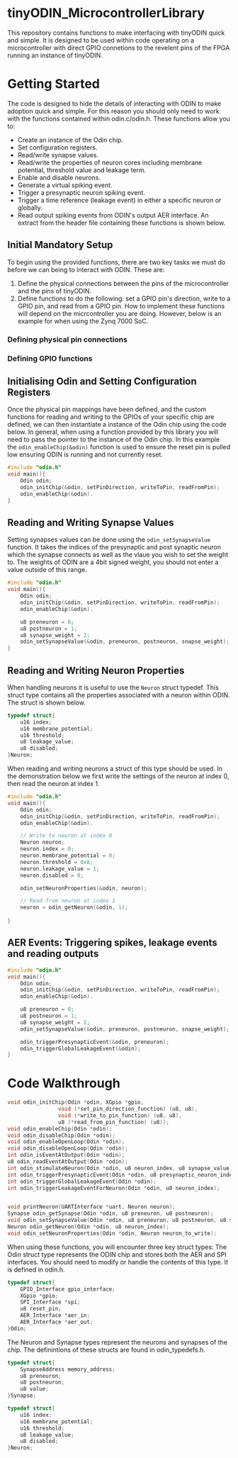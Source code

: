 # tinyODIN_MicrocontrollerLibrary
This repository contains functions to make interfacing with tinyODIN quick and simple. It is designed to be used within code operating on a microcontroller with direct GPIO connetions to the revelent pins of the FPGA running an instance of tinyODIN. 

# Getting Started
The code is designed to hide the details of interacting with ODIN to make adoption quick and simple. For this reason you should only need to work with the functions contained within odin.c/odin.h. These functions allow you to:
  - Create an instance of the Odin chip.
  - Set configuration registers. 
  - Read/write synapse values.
  - Read/write the properties of neuron cores including membrane potential, threshold value and leakage term.
  - Enable and disable neurons.
  - Generate a virtual spiking event.
  - Trigger a presynaptic neuron spiking event.
  - Trigger a time reference (leakage event) in either a specific neuron or globally.
  - Read output spiking events from ODIN's output AER interface.
An extract from the header file containing these functions is shown below.
## Initial Mandatory Setup
To begin using the provided functions, there are two key tasks we must do before we can being to interact with ODIN. These are:
1. Define the physical connections between the pins of the microcontroller and the pins of tinyODIN.
2. Define functions to do the following: set a GPIO pin's direction, write to a GPIO pin, and read from a GPIO pin.
How to implement these functions will depend on the micrcontroller you are doing. However, below is an example for when using the Zynq 7000 SoC.
### Defining physical pin connections
### Defining GPIO functions
## Initialising Odin and Setting Configuration Registers
Once the physical pin mappings have been defined, and the custom functions for reading and writing to the GPIOs of your specific chip are defined, we can then instantiate a instance of the Odin chip using the code below. In general, when using a function provided by this library you will need to pass the pointer to the instance of the Odin chip. In this example the ``` odin_enableChip(&odin) ``` function is used to ensure the reset pin is pulled low ensuring ODIN is running and not currently reset. 
```c
#include "odin.h"
void main(){
	Odin odin;
	odin_initChip(&odin, setPinDirection, writeToPin, readFromPin);
	odin_enableChip(&odin). 
}
```

## Reading and Writing Synapse Values
Setting synapses values can be done using the ```odin_setSynapseValue``` function. It takes the indices of the presynaptic and post synaptic neuron which the synapse connects as well as the vlaue you wish to set the weight to. The weights of ODIN are a 4bit signed weight, you should not enter a value outside of this range. 
```c
#include "odin.h"
void main(){
	Odin odin;
	odin_initChip(&odin, setPinDirection, writeToPin, readFromPin);
	odin_enableChip(&odin).

	u8 preneuron = 0;
	u8 postneuron = 1;
	u8 synapse_weight = 2;
	odin_setSynapseValue(&odin, preneuron, postneuron, snapse_weight);
}
```

## Reading and Writing Neuron Properties
When handling neurons it is useful to use the ```Neuron``` struct typedef. This struct type contains all the properties associated with a neuron within ODIN. The struct is shown below. 
```c
typedef struct{
	u16 index;
	u16 membrane_potential;
	u16 threshold;
	u8 leakage_value;
	u8 disabled;
}Neuron;
```
When reading and writing neurons a struct of this type should be used. In the demonstration below we first write the settings of the neuron at index 0, then read the neuron at index 1. 
```c
#include "odin.h"
void main(){
	Odin odin;
	odin_initChip(&odin, setPinDirection, writeToPin, readFromPin);
	odin_enableChip(&odin).

	// Write to neuron at index 0
	Neuron neuron;
	neuron.index = 0;
	neuron.membrane_potential = 0;
	neuron.threshold = 0x8;
	neuron.leakage_value = 1;
	neuron.disabled = 0;

	odin_setNeuronProperties(&odin, neuron);

	// Read from neuron at index 1
	neuron = odin_getNeuron(&odin, 1);
	
}

```

## AER Events: Triggering spikes, leakage events and reading outputs
```c
#include "odin.h"
void main(){
	Odin odin;
	odin_initChip(&odin, setPinDirection, writeToPin, readFromPin);
	odin_enableChip(&odin).

	u8 preneuron = 0;
	u8 postneuron = 1;
	u8 synapse_weight = 2;
	odin_setSynapseValue(&odin, preneuron, postneuron, snapse_weight);

	odin_triggerPresynapticEvent(&odin, preneuron);
	odin_triggerGlobalLeakageEvent(&odin);
}
```

# Code Walkthrough
```c
void odin_initChip(Odin *odin, XGpio *gpio,
                void (*set_pin_direction_function) (u8, u8),
                void (*write_to_pin_function) (u8, u8),
                u8 (*read_from_pin_function) (u8));
void odin_enableChip(Odin *odin);
void odin_disableChip(Odin *odin);
void odin_enableOpenLoop(Odin *odin);
void odin_disableOpenLoop(Odin *odin);
int odin_isEventAtOutput(Odin *odin);
u8 odin_readEventAtOutput(Odin *odin);
int odin_stimulateNeuron(Odin *odin, u8 neuron_index, u8 synapse_value);
int odin_triggerPresynapticEvent(Odin *odin, u8 presynaptic_neuron_index);
int odin_triggerGlobalLeakageEvent(Odin *odin);
int odin_triggerLeakageEventForNeuron(Odin *odin, u8 neuron_index);


void printNeuron(UARTInterface *uart, Neuron neuron);
Synapse odin_getSynapse(Odin *odin, u8 preneuron, u8 postneuron);
void odin_setSynapseValue(Odin *odin, u8 preneuron, u8 postneuron, u8 synapse_value);
Neuron odin_getNeuron(Odin *odin, u8 neuron_index);
void odin_setNeuronProperties(Odin *odin, Neuron neuron_to_write);
```

When using these functions, you will encounter three key struct types: The Odin struct type represents the ODIN chip and stores both the AER and SPI interfaces. You should need to modify or handle the contents of this type. It is defined in odin.h.
```c
typedef struct{
	GPIO_Interface gpio_interface;
	XGpio *gpio;
	SPI_Interface *spi;
	u8 reset_pin;
	AER_Interface *aer_in;
	AER_Interface *aer_out;
}Odin;
```
The Neuron and Synapse types represent the neurons and synapses of the chip. The definintions of these structs are found in odin_typedefs.h. 
```c
typedef struct{
	SynapseAddress memory_address;
	u8 preneuron;
	u8 postneuron;
	u8 value;
}Synapse;

typedef struct{
	u16 index;
	u16 membrane_potential;
	u16 threshold;
	u8 leakage_value;
	u8 disabled;
}Neuron;
```

